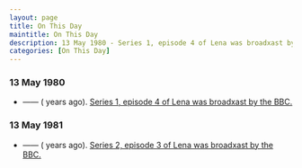 ```yaml
---
layout: page
title: On This Day
maintitle: On This Day
description: 13 May 1980 - Series 1, episode 4 of Lena was broadxast by the BBC.
categories: [On This Day]
---
```


### 13 May 1980
* —— (<span id="age1"></span> years ago). [Series 1, episode 4 of Lena was broadxast by the BBC.](/bbc%20one/lena%20-%20series%201/1980/05/13/lena.html)

### 13 May 1981
* —— (<span id="age2"></span> years ago). [Series 2, episode 3 of Lena was broadxast by the BBC.](/bbc%20one/lena%20-%20series%202/1981/05/13/lena.html)

<!-- Script for calculating number of years ago -->
<script>
var dob = '19800513';
var year = Number(dob.substr(0, 4));
var month = Number(dob.substr(4, 2)) - 1;
var day = Number(dob.substr(6, 2));
var today = new Date();
var age1 = today.getFullYear() - year;
if (today.getMonth() < month || (today.getMonth() == month && today.getDate() < day)) {
  age1--;
}
document.getElementById("age1").innerHTML=age1;

var dob = '19810513';
var year = Number(dob.substr(0, 4));
var month = Number(dob.substr(4, 2)) - 1;
var day = Number(dob.substr(6, 2));
var today = new Date();
var age2 = today.getFullYear() - year;
if (today.getMonth() < month || (today.getMonth() == month && today.getDate() < day)) {
  age2--;
}
document.getElementById("age2").innerHTML=age2;
</script>

